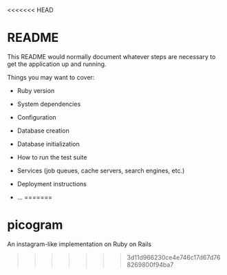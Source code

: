 <<<<<<< HEAD
# README

This README would normally document whatever steps are necessary to get the
application up and running.

Things you may want to cover:

* Ruby version

* System dependencies

* Configuration

* Database creation

* Database initialization

* How to run the test suite

* Services (job queues, cache servers, search engines, etc.)

* Deployment instructions

* ...
=======
# picogram
An instagram-like implementation on Ruby on Rails
>>>>>>> 3d11d966230ce4e746c17d67d768269800f94ba7
